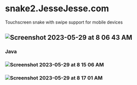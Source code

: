 # snake2.JesseJesse.com
Touchscreen snake with swipe support for mobile devices
## ![Screenshot 2023-05-29 at 8 06 43 AM](https://github.com/sudo-self/snake2.JesseJesse.com/assets/119916323/0eea43cb-c16f-4daf-8706-934aa5e1e8ea)
### Java
### ![Screenshot 2023-05-29 at 8 15 06 AM](https://github.com/sudo-self/snake2.JesseJesse.com/assets/119916323/f3a95e70-fe69-42e2-ada6-6fcab8f5f1f8)
### ![Screenshot 2023-05-29 at 8 17 01 AM](https://github.com/sudo-self/snake2.JesseJesse.com/assets/119916323/4ffc6ca2-c7f6-4add-abe7-0af5fd0f4b85)

